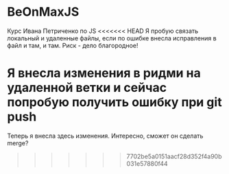 # BeOnMaxJS
Курс Ивана Петриченко по JS
<<<<<<< HEAD
Я пробую связать локальный и удаленные файлы, если по ошибке внесла исправления в файл и там, и там. Риск - дело благородное!

Я внесла изменения в ридми на удаленной ветки и сейчас попробую получить ошибку при git push
=======
Теперь я внесла здесь изменения. Интересно, сможет он сделать merge?
>>>>>>> 7702be5a0151aacf28d352f4a90b031e57880f44
